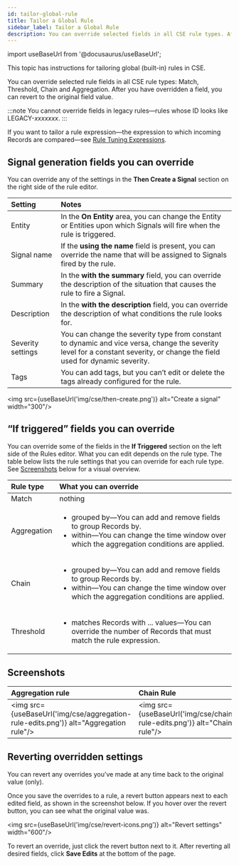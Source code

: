 ```yaml
---
id: tailor-global-rule
title: Tailor a Global Rule
sidebar_label: Tailor a Global Rule
description: You can override selected fields in all CSE rule types. After you have overridden a field, you can revert to the original field value.
---
```


import useBaseUrl from '@docusaurus/useBaseUrl';

This topic has instructions for tailoring global (built-in) rules in CSE. 

You can override selected rule fields in all CSE rule types: Match, Threshold, Chain and Aggregation. After you have overridden a field, you can revert to the original field value.

:::note
You cannot override fields in legacy rules—rules whose ID looks like LEGACY-*xxxxxxx*.
:::

If you want to tailor a rule expression—the expression to which incoming Records are compared—see [Rule Tuning Expressions](/docs/cse/rules/rule-tuning-expressions).

## Signal generation fields you can override

You can override any of the settings in the **Then Create a Signal** section on the right side of the rule editor.  

| Setting | Notes |
|:--|:--|
| Entity | In the **On Entity** area, you can change the Entity or Entities upon which Signals will fire when the rule is triggered.  |
| Signal name | If the **using the name** field is present, you can override the name that will be assigned to Signals fired by the rule. |
| Summary | In the **with the summary** field, you can override the description of the situation that causes the rule to fire a Signal. |
| Description | In the **with the description** field, you can override the description of what conditions the rule looks for.  |
| Severity settings | You can change the severity type from constant to dynamic and vice versa, change the severity level for a constant severity, or change the field used for dynamic severity. |
| Tags | You can add tags, but you can’t edit or delete the tags already configured for the rule. |

<img src={useBaseUrl('img/cse/then-create.png')} alt="Create a signal" width="300"/>

## “If triggered” fields you can override

You can override some of the fields in the **If Triggered** section on the left side of the Rules editor. What you can edit depends on the rule type. The table below lists the rule settings that you can override for each rule type. See [Screenshots](#screenshots) below for a visual overview.

| Rule type | What you can override |
|:--|:--|
| Match | nothing |
| Aggregation | <ul><li>grouped by—You can add and remove fields to group Records by. </li><li>within—You can change the time window over which the aggregation conditions are applied.</li></ul> |
| Chain | <ul><li>grouped by—You can add and remove fields to group Records by.</li><li>within—You can change the time window over which the aggregation conditions are applied.</li></ul> |
| Threshold | <ul><li>matches Records with ... values—You can override the number of Records that must match the rule expression.</li></ul> |

## Screenshots

| Aggregation rule | Chain Rule | Threshold rule |
|:--|:--|:--|
| <img src={useBaseUrl('img/cse/aggregation-rule-edits.png')} alt="Aggregation rule"/> | <img src={useBaseUrl('img/cse/chain-rule-edits.png')} alt="Chain rule"/> | <img src={useBaseUrl('img/cse/thresh-rule-edits.png')} alt="Threshold rule"/> |

## Reverting overridden settings

You can revert any overrides you’ve made at any time back to the original value (only). 

Once you save the overrides to a rule, a revert button appears next to each edited field, as shown in the screenshot below. If you hover over the revert button, you can see what the original value was.

<img src={useBaseUrl('img/cse/revert-icons.png')} alt="Revert settings" width="600"/>

To revert an override, just click the revert button next to it. After reverting all desired fields, click **Save Edits** at the bottom of the page. 
